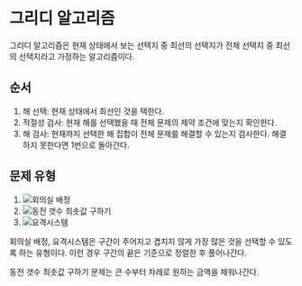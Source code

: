 # 그리디 알고리즘

그리디 알고리즘은 현재 상태에서 보는 선택지 중 최선의 선택지가 전체 선택지 중 최선의 선택지라고 가정하는 알고리즘이다. 

## 순서
1. 해 선택: 현재 상태에서 최선인 것을 택한다.
2. 적절성 검사: 현재 해를 선택했을 때 전체 문제의 제약 조건에 맞는지 확인한다. 
3. 해 검사: 현재까지 선택한 해 집합이 전체 문제를 해결할 수 있는지 검사한다. 해결하지 못한다면 1번으로 돌아간다.

## 문제 유형
1. ![회의실 배정](https://www.acmicpc.net/problem/1931)
2. ![동전 갯수 최솟값 구하기](https://www.acmicpc.net/problem/11047)
3. ![요격시스템](https://school.programmers.co.kr/learn/courses/30/lessons/181188)


회의실 배정, 요격시스템은 구간이 주어지고 겹치지 않게 가장 많은 것을 선택할 수 있도록 하는 유형이다.
이런 경우 구간의 끝은 기준으로 정렬한 후 풀어나간다. 

동전 갯수 최솟값 구하기 문제는 큰 수부터 차례로 원하는 금액을 채워나간다. 

